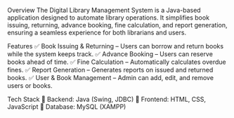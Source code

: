 Overview
The Digital Library Management System is a Java-based application designed to automate library operations. It simplifies book issuing, returning, advance booking, fine calculation, and report generation, ensuring a seamless experience for both librarians and users.

Features
✅ Book Issuing & Returning – Users can borrow and return books while the system keeps track.
✅ Advance Booking – Users can reserve books ahead of time.
✅ Fine Calculation – Automatically calculates overdue fines.
✅ Report Generation – Generates reports on issued and returned books.
✅ User & Book Management – Admin can add, edit, and remove users or books.

Tech Stack
🔹 Backend: Java (Swing, JDBC)
🔹 Frontend: HTML, CSS, JavaScript
🔹 Database: MySQL (XAMPP)
